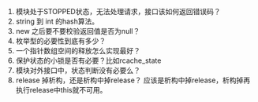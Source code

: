 1. 模块处于STOPPED状态，无法处理请求，接口该如何返回错误码？
2. string 到 int 的hash算法。
3. new 之后要不要校验返回值是否为null？
4. 枚举型的必要性到底有多少？
5. 一个指针数组空间的释放怎么实现最好？
7. 保护状态的小锁是否有必要？比如rcache_state
8. 模块对外接口中，状态判断没有必要么？
9. release 掉析构，还是析构中掉release？ 应该是析构中掉release，析构掉再执行release中this就不可用。
